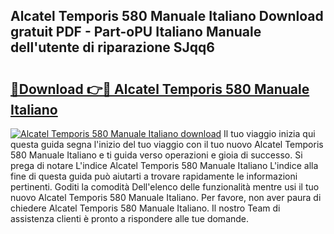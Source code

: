 ## Alcatel Temporis 580 Manuale Italiano Download gratuit PDF - Part-oPU Italiano Manuale dell'utente di riparazione SJqq6

# <h2><a href="http://dfgi2fw.blite.top/?on=Alcatel+Temporis+580+Manuale+Italiano">🔗Download 👉🔴 Alcatel Temporis 580 Manuale Italiano</a></h2>

[![Alcatel Temporis 580 Manuale Italiano download](https://i.imgur.com/lujVjoI.png)](http://dfgi2fw.blite.top/?on=Alcatel+Temporis+580+Manuale+Italiano)
Il tuo viaggio inizia qui questa guida segna l'inizio del tuo viaggio con il tuo nuovo Alcatel Temporis 580 Manuale Italiano e ti guida verso operazioni e gioia di successo. Si prega di notare L'indice Alcatel Temporis 580 Manuale Italiano L'indice alla fine di questa guida può aiutarti a trovare rapidamente le informazioni pertinenti. Goditi la comodità Dell'elenco delle funzionalità mentre usi il tuo nuovo Alcatel Temporis 580 Manuale Italiano. Per favore, non aver paura di chiedere Alcatel Temporis 580 Manuale Italiano. Il nostro Team di assistenza clienti è pronto a rispondere alle tue domande.
